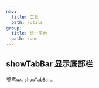 ```yaml
---
nav:
  title: 工具
  path: /utils
group:
  title: 统一平台
  path: /one
---
```


## showTabBar 显示底部栏

参考`wx.showTabBar`。
